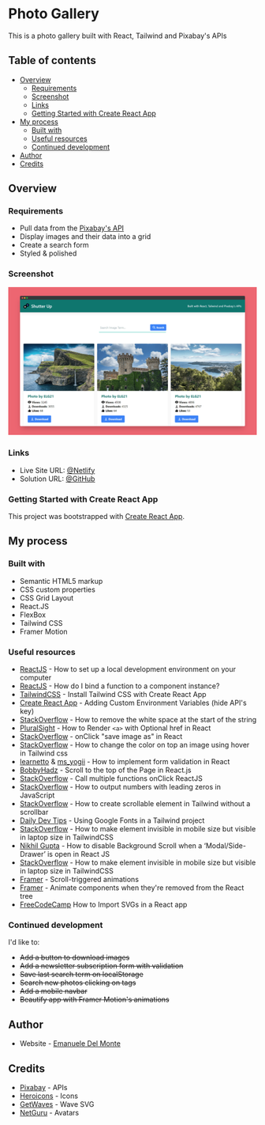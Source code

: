 # Photo Gallery

This is a photo gallery built with React, Tailwind and Pixabay's APIs

## Table of contents

- [Overview](#overview)
  - [Requirements](#requirements)
  - [Screenshot](#screenshot)
  - [Links](#links)
  - [Getting Started with Create React App](#getting-started-with-create-react-app)
- [My process](#my-process)
  - [Built with](#built-with)
  - [Useful resources](#useful-resources)
  - [Continued development](#continued-development)
- [Author](#author)
- [Credits](#credits)

## Overview

### Requirements

- Pull data from the [Pixabay's API](https://pixabay.com/service/about/api/)
- Display images and their data into a grid
- Create a search form
- Styled & polished

### Screenshot

![screenshot](/src/assets/screenshot.png)

### Links

- Live Site URL: [@Netlify](https://react-tailwind-pixabay-gallery-xdelmo.netlify.app/)
- Solution URL: [@GitHub](https://github.com/xdelmo/react-tailwind-pixabay-gallery)

### Getting Started with Create React App

This project was bootstrapped with [Create React App](https://github.com/facebook/create-react-app).

## My process

### Built with

- Semantic HTML5 markup
- CSS custom properties
- CSS Grid Layout
- React.JS
- FlexBox
- Tailwind CSS
- Framer Motion

### Useful resources

- [ReactJS](https://reactjs.org/tutorial/tutorial.html) - How to set up a local development environment on your computer
- [ReactJS](https://it.reactjs.org/docs/faq-functions.html) - How do I bind a function to a component instance?
- [TailwindCSS](https://tailwindcss.com/docs/guides/create-react-app) - Install Tailwind CSS with Create React App
- [Create React App](https://create-react-app.dev/docs/adding-custom-environment-variables/) - Adding Custom Environment Variables (hide API's key)
- [StackOverflow](https://stackoverflow.com/questions/24282158/how-to-remove-the-white-space-at-the-start-of-the-string) - How to remove the white space at the start of the string
- [PluralSight](https://www.pluralsight.com/guides/how-to-render-%22a%22-with-optional-href-in-react) - How to Render `<a>` with Optional href in React
- [StackOverflow](https://stackoverflow.com/questions/62295172/onclick-save-image-as-in-react) - onClick "save image as" in React
- [StackOverflow](https://stackoverflow.com/questions/70887550/how-to-change-the-color-on-top-an-image-using-hover-in-tailwind-css) - How to change the color on top an image using hover in Tailwind css
- [learnetto](https://learnetto.com/blog/react-form-validation) & [ms_yogii](https://dev.to/ms_yogii/form-inputs-with-react-and-tailwind-57o2) - How to implement form validation in React
- [BobbyHadz](https://bobbyhadz.com/blog/react-scroll-to-top#:~:text=Use%20the%20window.,of%20coordinates%20in%20the%20document.) - Scroll to the top of the Page in React.js
- [StackOverflow](https://stackoverflow.com/questions/26069238/call-multiple-functions-onclick-reactjs) - Call multiple functions onClick ReactJS
- [StackOverflow](https://stackoverflow.com/questions/2998784/how-to-output-numbers-with-leading-zeros-in-javascript) - How to output numbers with leading zeros in JavaScript
- [StackOverflow](https://stackoverflow.com/questions/66416614/how-to-create-scrollable-element-in-tailwind-without-a-scrollbar) - How to create scrollable element in Tailwind without a scrollbar
- [Daily Dev Tips](https://daily-dev-tips.com/posts/using-google-fonts-in-a-tailwind-project/) - Using Google Fonts in a Tailwind project
- [StackOverflow](https://stackoverflow.com/questions/70647076/how-to-make-element-invisible-in-mobile-size-but-visible-in-laptop-size-in-tailw) - How to make element invisible in mobile size but visible in laptop size in TailwindCSS
- [Nikhil Gupta](https://medium.com/@nikhil_gupta/how-to-disable-background-scroll-when-a-modal-side-drawer-is-open-in-react-js-999653a8eebb) - How to disable Background Scroll when a ‘Modal/Side-Drawer’ is open in React JS
- [StackOverflow](https://stackoverflow.com/questions/70647076/how-to-make-element-invisible-in-mobile-size-but-visible-in-laptop-size-in-tailw) - How to make element invisible in mobile size but visible in laptop size in TailwindCSS
- [Framer](https://www.framer.com/docs/examples/#scroll-triggered-animations) - Scroll-triggered animations
- [Framer](https://www.framer.com/docs/animate-presence/) - Animate components when they're removed from the React tree
- [FreeCodeCamp](https://www.freecodecamp.org/news/how-to-import-svgs-in-react-and-vite/) How to Import SVGs in a React app

### Continued development

I'd like to:

- ~~Add a button to download images~~
- ~~Add a newsletter subscription form with validation~~
- ~~Save last search term on localStorage~~
- ~~Search new photos clicking on tags~~
- ~~Add a mobile navbar~~
- ~~Beautify app with Framer Motion's animations~~

## Author

- Website - [Emanuele Del Monte](https://www.emanueledelmonte.it)

## Credits

- [Pixabay](https://pixabay.com/service/about/api/) - APIs
- [Heroicons](https://heroicons.com/) - Icons
- [GetWaves](https://getwaves.io/) - Wave SVG
- [NetGuru](https://www.netguru.com/blog/inclusive-design-how-to-start) - Avatars
